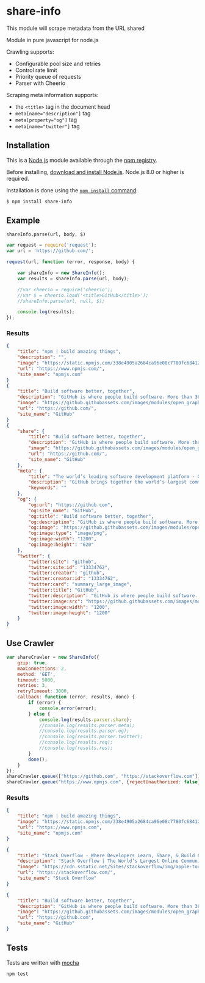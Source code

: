 # share-info

This module will scrape metadata from the URL shared

Module in pure javascript for node.js

Crawling supports:
- Configurable pool size and retries
- Control rate limit
- Priority queue of requests
- Parser with Cheerio

Scraping meta information supports:
- the `<title>` tag in the document head
- `meta[name="description"]` tag
- `meta[property="og"]` tag
- `meta[name="twitter"]` tag

## Installation

This is a [Node.js](https://nodejs.org/en/) module available through the
[npm registry](https://www.npmjs.com/).

Before installing, [download and install Node.js](https://nodejs.org/en/download/).
Node.js 8.0 or higher is required.

Installation is done using the
[`npm install` command](https://docs.npmjs.com/getting-started/installing-npm-packages-locally):

```bash
$ npm install share-info
```

## Example

`shareInfo.parse(url, body, $)`

```js
var request = require('request');
var url = 'https://github.com/';

request(url, function (error, response, body) {

    var shareInfo = new ShareInfo();
    var results = shareInfo.parse(url, body);

    //var cheerio = require('cheerio');
    //var $ = cheerio.load('<title>GitHub</title>');
    //shareInfo.parse(url, null, $);

    console.log(results);
});
```

### Results

```json
{
    "title": "npm | build amazing things",
    "description": "",
    "image": "https://static.npmjs.com/338e4905a2684ca96e08c7780fc68412.png",
    "url": "https://www.npmjs.com/",
    "site_name": "npmjs.com"
}
{
    "title": "Build software better, together",
    "description": "GitHub is where people build software. More than 36 million people use GitHub to discover, fork, and contribute to over 100 million projects.",
    "image": "https://github.githubassets.com/images/modules/open_graph/github-logo.png",
    "url": "https://github.com/",
    "site_name": "GitHub"
}
{
    "share": {
        "title": "Build software better, together",
        "description": "GitHub is where people build software. More than 36 million people use GitHub to discover, fork, and contribute to over 100 million projects.",
        "image": "https://github.githubassets.com/images/modules/open_graph/github-logo.png",
        "url": "https://github.com/",
        "site_name": "GitHub"
    },
    "meta": {
        "title": "The world’s leading software development platform · GitHub",
        "description": "GitHub brings together the world’s largest community of developers to discover, share, and build better software. From open source projects to private team repositories, we’re your all-in-one platform for collaborative development.",
        "keywords": ""
    },
    "og": {
        "og:url": "https://github.com",
        "og:site_name": "GitHub",
        "og:title": "Build software better, together",
        "og:description": "GitHub is where people build software. More than 36 million people use GitHub to discover, fork, and contribute to over 100 million projects.",
        "og:image": "https://github.githubassets.com/images/modules/open_graph/github-octocat.png",
        "og:image:type": "image/png",
        "og:image:width": "1200",
        "og:image:height": "620"
    },
    "twitter": {
        "twitter:site": "github",
        "twitter:site:id": "13334762",
        "twitter:creator": "github",
        "twitter:creator:id": "13334762",
        "twitter:card": "summary_large_image",
        "twitter:title": "GitHub",
        "twitter:description": "GitHub is where people build software. More than 36 million people use GitHub to discover, fork, and contribute to over 100 million projects.",
        "twitter:image:src": "https://github.githubassets.com/images/modules/open_graph/github-logo.png",
        "twitter:image:width": "1200",
        "twitter:image:height": "1200"
    }
}
```

## Use Crawler

```js
var shareCrawler = new ShareInfo({
    gzip: true,
    maxConnections: 2,
    method: 'GET',
    timeout: 5000,
    retries: 3,
    retryTimeout: 3000,
    callback: function (error, results, done) {
        if (error) {
            console.error(error);
        } else {
            console.log(results.parser.share);
            //console.log(results.parser.meta);
            //console.log(results.parser.og);
            //console.log(results.parser.twitter);
            //console.log(results.req);
            //console.log(results.res);
        }
        done();
    }
});
shareCrawler.queue(["https://github.com", "https://stackoverflow.com"]);
shareCrawler.queue("https://www.npmjs.com", {rejectUnauthorized: false});
```

### Results

```json
{
    "title": "npm | build amazing things",
    "image": "https://static.npmjs.com/338e4905a2684ca96e08c7780fc68412.png",
    "url": "https://www.npmjs.com",
    "site_name": "npmjs.com"
}
```

```json
{
    "title": "Stack Overflow - Where Developers Learn, Share, & Build Careers",
    "description": "Stack Overflow | The World’s Largest Online Community for Developers",
    "image": "https://cdn.sstatic.net/Sites/stackoverflow/img/apple-touch-icon@2.png?v=73d79a89bded",
    "url": "https://stackoverflow.com/",
    "site_name": "Stack Overflow"
}
```

```json
{
    "title": "Build software better, together",
    "description": "GitHub is where people build software. More than 36 million people use GitHub to discover, fork, and contribute to over 100 million projects.",
    "image": "https://github.githubassets.com/images/modules/open_graph/github-logo.png",
    "url": "https://github.com",
    "site_name": "GitHub"
}
```

## Tests

Tests are written with [mocha](https://mochajs.org)

```bash
npm test
```